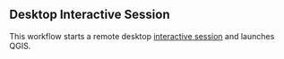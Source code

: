 ## Desktop Interactive Session
This workflow starts a remote desktop [interactive session](https://github.com/parallelworks/interactive_session/blob/main/README-v3.md) and launches QGIS.
